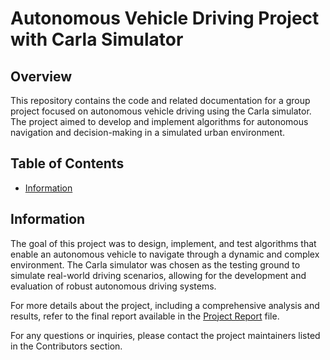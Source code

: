 # Autonomous Vehicle Driving Project with Carla Simulator

## Overview

This repository contains the code and related documentation for a group project focused on autonomous vehicle driving using the Carla simulator. The project aimed to develop and implement algorithms for autonomous navigation and decision-making in a simulated urban environment.

## Table of Contents

- [Information](#Information)

## Information

The goal of this project was to design, implement, and test algorithms that enable an autonomous vehicle to navigate through a dynamic and complex environment. The Carla simulator was chosen as the testing ground to simulate real-world driving scenarios, allowing for the development and evaluation of robust autonomous driving systems.

For more details about the project, including a comprehensive analysis and results, refer to the final report available in the [Project Report](Project_Report.pdf) file.

For any questions or inquiries, please contact the project maintainers listed in the Contributors section.
